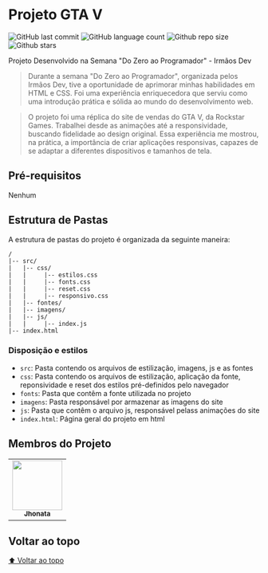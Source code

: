 # Projeto GTA V

<!-- Shields Exemplo, existem N diferentes shield em https://shields.io/ -->
![GitHub last commit](https://img.shields.io/github/last-commit/josejhonatadev/replicasiteeockstargames)
![GitHub language count](https://img.shields.io/github/languages/count/josejhonatadev/replicasiteeockstargames)
![Github repo size](https://img.shields.io/github/repo-size/josejhonatadev/replicasiteeockstargames)
![Github stars](https://img.shields.io/github/stars/josejhonatadev/replicasiteeockstargames?style=social)

Projeto Desenvolvido na Semana "Do Zero ao Programador" - Irmãos Dev

> Durante a semana "Do Zero ao Programador", organizada pelos Irmãos Dev, tive a oportunidade de aprimorar minhas habilidades em HTML e CSS. Foi uma experiência enriquecedora que serviu como uma introdução prática e sólida ao mundo do desenvolvimento web.

> O projeto foi uma réplica do site de vendas do GTA V, da Rockstar Games. Trabalhei desde as animações até a responsividade, buscando fidelidade ao design original. Essa experiência me mostrou, na prática, a importância de criar aplicações responsivas, capazes de se adaptar a diferentes dispositivos e tamanhos de tela.

## Pré-requisitos

Nenhum

## Estrutura de Pastas

A estrutura de pastas do projeto é organizada da seguinte maneira:

```text
/
|-- src/
|   |-- css/
|   |     |-- estilos.css
|   |     |-- fonts.css
|   |     |-- reset.css
|   |     |-- responsivo.css
|   |-- fontes/
|   |-- imagens/
|   |-- js/
|   |     |-- index.js
|-- index.html
```

### Disposição e estilos

* `src`: Pasta contendo os arquivos de estilização, imagens, js e as fontes
* `css`: Pasta contendo os arquivos de estilização, aplicação da fonte, reponsividade e reset dos estilos pré-definidos pelo navegador
* `fonts`: Pasta que contêm a fonte  utilizada no projeto
* `imagens`: Pasta responsável por armazenar as imagens do site
* `js`: Pasta que contêm o arquivo js, responsável pelass animações do site
* `index.html`: Página geral do projeto em html


## Membros do Projeto

<table>
  <tr>
    <td align="center">
      <a href="https://github.com/josejhonatadev">
        <img src="https://github.com/josejhonatadev.png" width="100px">
        <br>
        <sub>
          <b>Jhonata</b>
        </sub>
      </a>
    </td>
  </tr>
</table>

## Voltar ao topo

[⬆ Voltar ao topo](#projetogtav)

